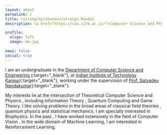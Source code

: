 ```yaml
---
layout: about
permalink: /
title: <strong>Sirshendu</strong> Mandal
description: <a href="https://cse.iitk.ac.in/">Computer Science and Physics Majors | IIT Kanpur</a> 

profile:
  align: left
  image: me.jpg
  
news: false
social: true
---
```


I am an undergraduate in the  [Department of Computer Science and Engineering ](https://www.cse.iitk.ac.in/){:target="\_blank"}, at [Indian Institute of Technology Kanpur](http://www.iitk.ac.in/){:target="\_blank"}, working under the supervision of [Prof. Satyadev Nandakumar](https://www.cse.iitk.ac.in/users/satyadev/){:target="\_blank"}. 

My interests lie at the intersection of Theoretical Computer Science and Physics , including Information Theory , Quantum Computing and Game Theory. I like solving problems in the broad areas of classical field theories , quantum physics and statistical mechanics. I am specially interested in Biophysics. In the past , I have worked extensively in the field of Computer Vision . In the wide domain of Machine Learning, I am interested in Reinforcement Learning.



<!-- 
-----------------

### __Publication__

* [DeepControl: Energy-Efficient Control of a Quadrotor using a Deep Neural Network](https://www.youtube.com/watch?v=kWvylnCUUAQ&feature=youtu.be)\\
  Pratyush Varshney, Gajendra Nagar, Indranil Saha\\
  In Proceedings of the IEEE/RSJ International Conference on Intelligent Robots and Systems (IROS 2019)\\
  IEEE, Macau, China, November 4-8, 2019
  


-----------------

### __Education__

* Master of Science by Research: 2017 - Present \\
  Computer Science and Engineering from IIT Kanpur\\
  Master Thesis:\\
  Advisor: Prof. Indranil Saha

* Bachelor of Technology: 2009 - 2013 \\
  Computer Science and Engineering from KNIT Sultanpur\\
  Final Project: Web-portal for Medical Assistance in J2EE struts\\
  Advisor: Prof. Abhay Kumar Agrawal

-----------------

### __Experience__

* Indian Farmers Fertilizer Cooperative \\
  Designation: Senior Engineer\\
  Duration: Mar'14 - Dec'16 

* Alcatel-Lucent (Now Nokia) \\
  Designation: Software Engineer\\
  Duration: Nov'13 - Mar'14 

--------------

### __Projects__

* Neural Network-Based Modeling and Control of Quadcopters 
* Formal Verification of Artificial Neural Networks: A Survey 
* Playing Atari Games using Reinforcement Learning 
* Aayush: Online Medical Assistance Portal

---------------------------------------- -->
